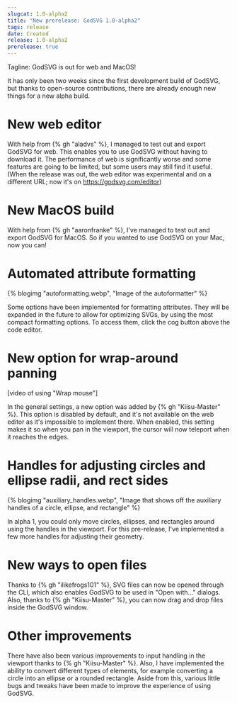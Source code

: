 ```yaml
---
slugcat: 1.0-alpha2
title: "New prerelease: GodSVG 1.0-alpha2"
tags: release
date: Created
release: 1.0-alpha2
prerelease: true
---
```


Tagline: GodSVG is out for web and MacOS!

It has only been two weeks since the first development build of GodSVG, but thanks to open-source contributions, there are already enough new things for a new alpha build.

# New web editor

With help from {% gh "aladvs" %}, I managed to test out and export GodSVG for web. This enables you to use GodSVG without having to download it. The performance of web is significantly worse and some features are going to be limited, but some users may still find it useful. (When the release was out, the web editor was experimental and on a different URL; now it's on https://godsvg.com/editor)

# New MacOS build

With help from {% gh "aaronfranke" %}, I've managed to test out and export GodSVG for MacOS. So if you wanted to use GodSVG on your Mac, now you can!

# Automated attribute formatting

{% blogimg "autoformatting.webp", "Image of the autoformatter" %}

Some options have been implemented for formatting attributes. They will be expanded in the future to allow for optimizing SVGs, by using the most compact formatting options. To access them, click the cog button above the code editor.

# New option for wrap-around panning

[video of using "Wrap mouse"]

In the general settings, a new option was added by {% gh "Kiisu-Master" %}. This option is disabled by default, and it's not available on the web editor as it's impossible to implement there. When enabled, this setting makes it so when you pan in the viewport, the cursor will now teleport when it reaches the edges.

# Handles for adjusting circles and ellipse radii, and rect sides

{% blogimg "auxiliary_handles.webp", "Image that shows off the auxiliary handles of a circle, ellipse, and rectangle" %}

In alpha 1, you could only move circles, ellipses, and rectangles around using the handles in the viewport. For this pre-release, I've implemented a few more handles for adjusting their geometry. 

# New ways to open files

Thanks to {% gh "ilikefrogs101" %}, SVG files can now be opened through the CLI, which also enables GodSVG to be used in "Open with..." dialogs. Also, thanks to {% gh "Kiisu-Master" %}, you can now drag and drop files inside the GodSVG window.

# Other improvements

There have also been various improvements to input handling in the viewport thanks to {% gh "Kiisu-Master" %}. Also, I have implemented the ability to convert different types of elements, for example converting a circle into an ellipse or a rounded rectangle. Aside from this, various little bugs and tweaks have been made to improve the experience of using GodSVG.